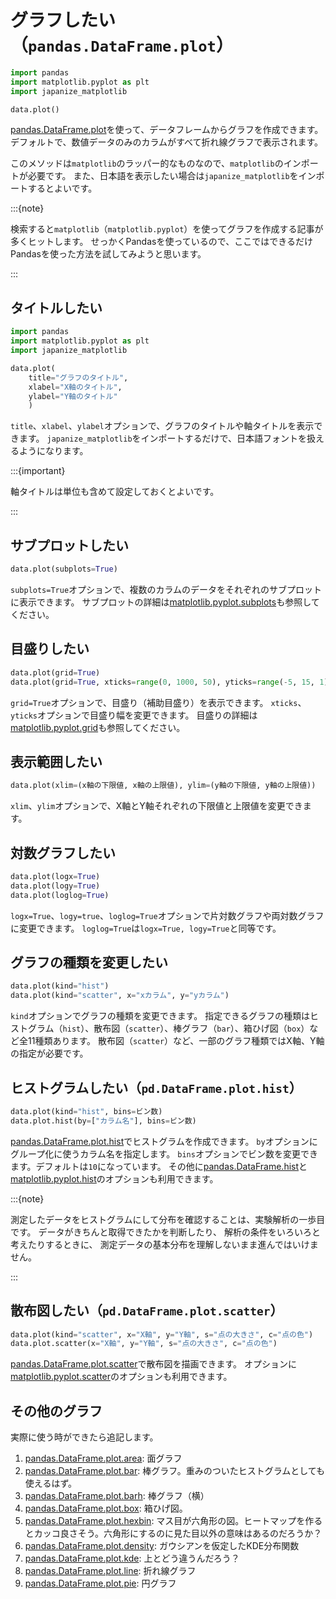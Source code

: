 # グラフしたい（``pandas.DataFrame.plot``）

```python
import pandas
import matplotlib.pyplot as plt
import japanize_matplotlib

data.plot()
```

[pandas.DataFrame.plot](https://pandas.pydata.org/pandas-docs/stable/reference/api/pandas.DataFrame.plot.html)を使って、データフレームからグラフを作成できます。
デフォルトで、数値データのみのカラムがすべて折れ線グラフで表示されます。

このメソッドは``matplotlib``のラッパー的なものなので、``matplotlib``のインポートが必要です。
また、日本語を表示したい場合は``japanize_matplotlib``をインポートするとよいです。

:::{note}

検索すると``matplotlib``（``matplotlib.pyplot``）を使ってグラフを作成する記事が多くヒットします。
せっかくPandasを使っているので、ここではできるだけPandasを使った方法を試してみようと思います。

:::

## タイトルしたい

```python
import pandas
import matplotlib.pyplot as plt
import japanize_matplotlib

data.plot(
    title="グラフのタイトル",
    xlabel="X軸のタイトル",
    ylabel="Y軸のタイトル"
    )
```

``title``、``xlabel``、``ylabel``オプションで、グラフのタイトルや軸タイトルを表示できます。
``japanize_matplotlib``をインポートするだけで、日本語フォントを扱えるようになります。

:::{important}

軸タイトルは単位も含めて設定しておくとよいです。

:::

## サブプロットしたい

```python
data.plot(subplots=True)
```

``subplots=True``オプションで、複数のカラムのデータをそれぞれのサブプロットに表示できます。
サブプロットの詳細は[matplotlib.pyplot.subplots](https://matplotlib.org/stable/api/_as_gen/matplotlib.pyplot.subplots.html)も参照してください。

## 目盛りしたい

```python
data.plot(grid=True)
data.plot(grid=True, xticks=range(0, 1000, 50), yticks=range(-5, 15, 1))
```

``grid=True``オプションで、目盛り（補助目盛り）を表示できます。
``xticks``、``yticks``オプションで目盛り幅を変更できます。
目盛りの詳細は[matplotlib.pyplot.grid](https://matplotlib.org/stable/api/_as_gen/matplotlib.pyplot.grid.html)も参照してください。

## 表示範囲したい

```python
data.plot(xlim=(x軸の下限値, x軸の上限値), ylim=(y軸の下限値, y軸の上限値))
```

``xlim``、``ylim``オプションで、X軸とY軸それぞれの下限値と上限値を変更できます。

## 対数グラフしたい

```python
data.plot(logx=True)
data.plot(logy=True)
data.plot(loglog=True)
```

``logx=True``、``logy=true``、``loglog=True``オプションで片対数グラフや両対数グラフに変更できます。
``loglog=True``は``logx=True, logy=True``と同等です。

## グラフの種類を変更したい

```python
data.plot(kind="hist")
data.plot(kind="scatter", x="xカラム", y="yカラム")
```

``kind``オプションでグラフの種類を変更できます。
指定できるグラフの種類はヒストグラム（``hist``）、散布図（``scatter``）、棒グラフ（``bar``）、箱ひげ図（``box``）など全11種類あります。
散布図（``scatter``）など、一部のグラフ種類ではX軸、Y軸の指定が必要です。

## ヒストグラムしたい（``pd.DataFrame.plot.hist``）

```python
data.plot(kind="hist", bins=ビン数)
data.plot.hist(by=["カラム名"], bins=ビン数)
```

[pandas.DataFrame.plot.hist](https://pandas.pydata.org/pandas-docs/stable/reference/api/pandas.DataFrame.plot.hist.html)でヒストグラムを作成できます。
``by``オプションにグループ化に使うカラム名を指定します。
``bins``オプションでビン数を変更できます。デフォルトは``10``になっています。
その他に[pandas.DataFrame.hist](https://pandas.pydata.org/pandas-docs/stable/reference/api/pandas.DataFrame.hist.html)と[matplotlib.pyplot.hist](https://matplotlib.org/stable/api/_as_gen/matplotlib.pyplot.hist.html#matplotlib.pyplot.hist)のオプションも利用できます。

:::{note}

測定したデータをヒストグラムにして分布を確認することは、実験解析の一歩目です。
データがきちんと取得できたかを判断したり、
解析の条件をいろいろと考えたりするときに、
測定データの基本分布を理解しないまま進んではいけません。

:::

## 散布図したい（``pd.DataFrame.plot.scatter``）

```python
data.plot(kind="scatter", x="X軸", y="Y軸", s="点の大きさ", c="点の色")
data.plot.scatter(x="X軸", y="Y軸", s="点の大きさ", c="点の色")
```

[pandas.DataFrame.plot.scatter](https://pandas.pydata.org/pandas-docs/stable/reference/api/pandas.DataFrame.plot.scatter.html)で散布図を描画できます。
オプションに[matplotlib.pyplot.scatter](https://matplotlib.org/stable/api/_as_gen/matplotlib.pyplot.scatter.html)のオプションも利用できます。

## その他のグラフ

実際に使う時ができたら追記します。

1. [pandas.DataFrame.plot.area](https://pandas.pydata.org/pandas-docs/stable/reference/api/pandas.DataFrame.plot.area.html): 面グラフ
1. [pandas.DataFrame.plot.bar](https://pandas.pydata.org/pandas-docs/stable/reference/api/pandas.DataFrame.plot.bar.html): 棒グラフ。重みのついたヒストグラムとしても使えるはず。
1. [pandas.DataFrame.plot.barh](https://pandas.pydata.org/pandas-docs/stable/reference/api/pandas.DataFrame.plot.barh.html): 棒グラフ（横）
1. [pandas.DataFrame.plot.box](https://pandas.pydata.org/pandas-docs/stable/reference/api/pandas.DataFrame.plot.box.html): 箱ひげ図。
1. [pandas.DataFrame.plot.hexbin](https://pandas.pydata.org/pandas-docs/stable/reference/api/pandas.DataFrame.plot.hexbin.html): マス目が六角形の図。ヒートマップを作るとカッコ良さそう。六角形にするのに見た目以外の意味はあるのだろうか？
1. [pandas.DataFrame.plot.density](https://pandas.pydata.org/pandas-docs/stable/reference/api/pandas.DataFrame.plot.density.html): ガウシアンを仮定したKDE分布関数
1. [pandas.DataFrame.plot.kde](https://pandas.pydata.org/pandas-docs/stable/reference/api/pandas.DataFrame.plot.kde.html): 上とどう違うんだろう？
1. [pandas.DataFrame.plot.line](https://pandas.pydata.org/pandas-docs/stable/reference/api/pandas.DataFrame.plot.line.html): 折れ線グラフ
1. [pandas.DataFrame.plot.pie](https://pandas.pydata.org/pandas-docs/stable/reference/api/pandas.DataFrame.plot.pie.html): 円グラフ
